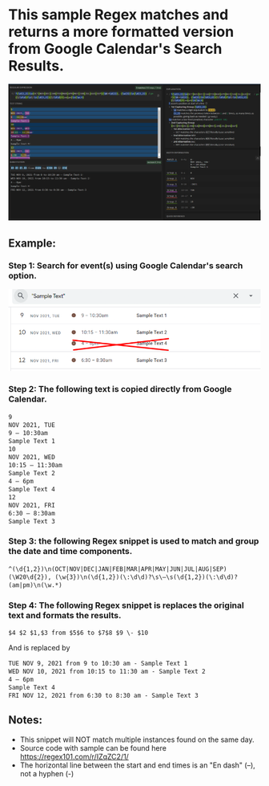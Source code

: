 # This sample Regex matches and returns a more formatted version from Google Calendar's Search Results.  

![Google Calendar Regex Replace](https://github.com/RoyEHamlin/regex-Examples-and-Snippets/blob/main/images/GC%20-%20Results.PNG 'Results')

## Example: 
### Step 1: Search for event(s) using Google Calendar's search option.
![Google Calendar search](https://github.com/RoyEHamlin/regex-Examples-and-Snippets/blob/main/images/GC%20-%20Search.PNG 'Search')

### Step 2: The following text is copied directly from Google Calendar.

```
9
NOV 2021, TUE
9 – 10:30am
Sample Text 1
10
NOV 2021, WED
10:15 – 11:30am
Sample Text 2
4 – 6pm
Sample Text 4
12
NOV 2021, FRI
6:30 – 8:30am
Sample Text 3
```

### Step 3: the following Regex snippet is used to match and group the date and time components.
```
^(\d{1,2})\n(OCT|NOV|DEC|JAN|FEB|MAR|APR|MAY|JUN|JUL|AUG|SEP)(\W20\d{2}), (\w{3})\n(\d{1,2})(\:\d\d)?\s\–\s(\d{1,2})(\:\d\d)?(am|pm)\n(\w.*)
```

### Step 4: The following Regex snippet is replaces the original text and formats the results.
```
$4 $2 $1,$3 from $5$6 to $7$8 $9 \- $10
```

And is replaced by
```
TUE NOV 9, 2021 from 9 to 10:30 am - Sample Text 1
WED NOV 10, 2021 from 10:15 to 11:30 am - Sample Text 2
4 – 6pm
Sample Text 4
FRI NOV 12, 2021 from 6:30 to 8:30 am - Sample Text 3
```

## Notes: 
* This snippet will NOT match multiple instances found on the same day.
* Source code with sample can be found here https://regex101.com/r/IZqZC2/1/
* The horizontal line between the start and end times is an "En dash" (&ndash;), not a hyphen (&#045;)
